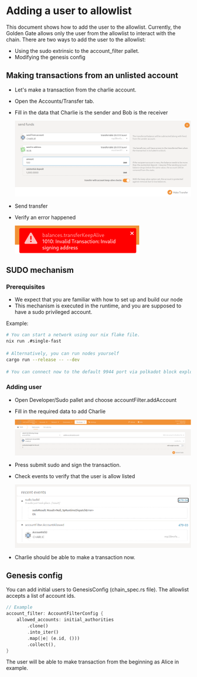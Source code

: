 # Adding a user to allowlist

This document shows how to add the user to the allowlist.
Currently, the Golden Gate allows only the user from the allowlist to interact with the chain.
There are two ways to add the user to the allowlist:

* Using the sudo extrinsic to the account_filter pallet.
* Modifying the genesis config

## Making transactions from an unlisted account

* Let's make a transaction from the charlie account.
* Open the Accounts/Transfer tab.
* Fill in the data that Charlie is the sender and Bob is the receiver

  ![The image shows an example transaction from Charlie to Bob](images/sending_transaction.png)
* Send transfer
* Verify an error happened

  ![The image show red error occured after transaction was signed by Charlie](images/error.png)

## SUDO mechanism

### Prerequisites

* We expect that you are familiar with how to set up and build our node
* This mechanism is executed in the runtime, and you are supposed to have a sudo privileged account.

Example:

```bash
# You can start a network using our nix flake file.
nix run .#single-fast

# Alternatively, you can run nodes yourself
cargo run --release -- --dev

# You can connect now to the default 9944 port via polkadot block explorer or our own
```

### Adding user

* Open Developer/Sudo pallet and choose accountFilter.addAccount
* Fill in the required data to add Charlie

  ![The image shows example input to the accountFilter.addAccount](images/sudo.png)
* Press submit sudo and sign the transaction.
* Check events to verify that the user is allow listed

  ![The image shows an event that the user was allowlisted](images/events.png)
* Charlie should be able to make a transaction now.

## Genesis config

You can add initial users to GenesisConfig (chain_spec.rs file). The allowlist accepts a list of account ids.

```rust
// Example
account_filter: AccountFilterConfig {
    allowed_accounts: initial_authorities
        .clone()
        .into_iter()
        .map(|e| (e.id, ()))
        .collect(),
}
```

The user will be able to make transaction from the beginning as Alice in example.
